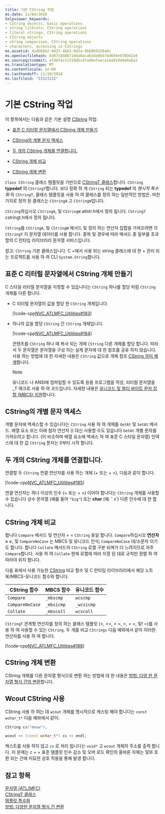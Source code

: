 ```yaml
---
title: 기본 CString 작업
ms.date: 11/04/2016
helpviewer_keywords:
- CString objects, basic operations
- string literals, CString operations
- literal strings, CString operations
- CString objects
- string comparison, CString operations
- characters, accessing in CStrings
ms.assetid: 41db66b2-9427-4bb3-845a-9b6869159a6c
ms.openlocfilehash: b387cbb8671dda0aca63da9b57dd694e478b62a9
ms.sourcegitcommit: afd6fac7c519dbc47a4befaece14a919d4e0a8a2
ms.translationtype: MT
ms.contentlocale: ko-KR
ms.lasthandoff: 11/10/2018
ms.locfileid: "51523132"
---
```

# <a name="basic-cstring-operations"></a>기본 CString 작업

이 항목에서는 다음과 같은 기본 설명 [CString](../atl-mfc-shared/reference/cstringt-class.md) 작업:

- [표준 C 리터럴 문자열에서 CString 개체 만들기](#_core_creating_cstring_objects_from_standard_c_literal_strings)

- [CString의 개별 문자 액세스](#_core_accessing_individual_characters_in_a_cstring)

- [두 개의 CString 개체를 연결합니다.](#_core_concatenating_two_cstring_objects)

- [CString 개체 비교](#_core_comparing_cstring_objects)

- [CString 개체 변환](#_core_converting_cstring_objects)

`Class CString` 클래스 템플릿을 기반으로 [CStringT 클래스](../atl-mfc-shared/reference/cstringt-class.md)합니다. `CString` **typedef** 의 `CStringT`합니다. 보다 정확 하 게 `CString` 되는 **typedef** 의 *명시적 특수화* 의 `CStringT`, 클래스 템플릿을 사용 하 여 클래스를 정의 하는 일반적인 방법은. 마찬가지로 정의 된 클래스는 `CStringA` 고 `CStringW`입니다.

`CString`하십시오 `CStringA`, 및 `CStringW` atlstr.h에서 정의 됩니다. `CStringT` cstringt.h에서 정의 됩니다.

`CString`를 `CStringA`, 및 `CStringW` 메서드 및 정의 하는 연산자 집합을 가져오려면 각 `CStringT` 지 문자열 데이터를 사용 합니다. 중복 및 경우에 따라 메서드 중 일부를 초과할의 C 런타임 라이브러리 문자열 서비스입니다.

참고: `CString` 기본 클래스입니다. C +에서 사용 되는 string 클래스에 대 한 + 관리 되는 프로젝트를 사용 하 여 CLI `System.String`합니다.

##  <a name="_core_creating_cstring_objects_from_standard_c_literal_strings"></a> 표준 C 리터럴 문자열에서 CString 개체 만들기

C 스타일 리터럴 문자열을 지정할 수 있습니다는 `CString` 하나를 할당 처럼 `CString` 개체를 다른 합니다.

- C 리터럴 문자열의 값을 할당 한 `CString` 개체입니다.

   [!code-cpp[NVC_ATLMFC_Utilities#183](../atl-mfc-shared/codesnippet/cpp/basic-cstring-operations_1.cpp)]

- 하나의 값을 할당 `CString` 간 `CString` 개체입니다.

   [!code-cpp[NVC_ATLMFC_Utilities#184](../atl-mfc-shared/codesnippet/cpp/basic-cstring-operations_2.cpp)]

   콘텐츠를 `CString` 하나 때 복사 되는 개체 `CString` 다른 개체를 할당 합니다. 따라서 두 문자열은 문자열을 구성 하는 실제 문자에 대 한 참조를 공유 하지 않습니다. 사용 하는 방법에 대 한 자세한 내용은 `CString` 값으로 개체 참조 [CString 의미 체계](../atl-mfc-shared/cstring-semantics.md)합니다.

   > [!NOTE]
   > 유니코드 나 ANSI에 컴파일할 수 있도록 응용 프로그램을 작성, 리터럴 문자열을 _T 매크로 사용 하 여 코드입니다. 자세한 내용은 [유니코드 및 멀티 바이트 문자 집합 (MBCS) 지원](../atl-mfc-shared/unicode-and-multibyte-character-set-mbcs-support.md)합니다.

##  <a name="_core_accessing_individual_characters_in_a_cstring"></a> CString의 개별 문자 액세스

개별 문자에 액세스할 수 있습니다는 `CString` 사용 하 여 개체를 `GetAt` 및 `SetAt` 메서드. 배열 요소 또는 아래 첨자 연산자 () 대신 사용할 수도 있습니다 `GetAt` 개별 문자를 가져오려고 합니다. (이 비슷하며 배열 요소에 액세스 하 여 표준 C 스타일 문자열) 인덱스에 대 한 값 `CString` 문자는 0부터 시작 합니다.

##  <a name="_core_concatenating_two_cstring_objects"></a> 두 개의 CString 개체를 연결합니다.

연결할 두 `CString` 연결 연산자를 사용 하는 개체 (+ 또는 + =), 다음과 같이 합니다.

[!code-cpp[NVC_ATLMFC_Utilities#185](../atl-mfc-shared/codesnippet/cpp/basic-cstring-operations_3.cpp)]

연결 연산자는 하나 이상의 인수 (+ 또는 + =) 이어야 합니다는 `CString` 개체를 사용할 수 있습니다 상수 문자열 (예를 들어 `"big"`) 또는 **char** (예: ' x') 다른 인수에 대 한 합니다.

##  <a name="_core_comparing_cstring_objects"></a> CString 개체 비교

합니다 `Compare` 메서드 및 연산자 = = `CString` 동일 합니다. `Compare`하십시오 **연산자 = =**, 및 `CompareNoCase` 는 MBCS 및 유니코드 인식; `CompareNoCase` 대/소문자 이기도 합니다. 합니다 `Collate` 메서드의 `CString` 로캘 구분 되며가 더 느려지므로 자주 `Compare`합니다. 사용 하 여 `Collate` 현재 로캘에 따라 지정 된 대로 규칙만 정렬 하 여 따라야 위치 합니다.

다음 표에서 사용 가능한 [CString](../atl-mfc-shared/reference/cstringt-class.md) 비교 함수 및 C 런타임 라이브러리에서 해당 노트북/MBCS-유니코드 함수와 합니다.

|CString 함수|MBCS 함수|유니코드 함수|
|----------------------|-------------------|----------------------|
|`Compare`|`_mbscmp`|`wcscmp`|
|`CompareNoCase`|`_mbsicmp`|`_wcsicmp`|
|`Collate`|`_mbscoll`|`wcscoll`|

`CStringT` 관계형 연산자를 정의 하는 클래스 템플릿 (<, \<=, > =, >, = =, 및! =)를 사용 하 여 사용할 수 있는 `CString`. 두 개를 비교 `CStrings` 다음 예와에서 같이 이러한 연산자를 사용 하 여 합니다.

[!code-cpp[NVC_ATLMFC_Utilities#186](../atl-mfc-shared/codesnippet/cpp/basic-cstring-operations_4.cpp)]

##  <a name="_core_converting_cstring_objects"></a> CString 개체 변환

CString 개체를 다른 문자열 형식으로 변환 하는 방법에 대 한 내용은 [방법: 다양 한 문자열 형식 간의 변환](../text/how-to-convert-between-various-string-types.md)합니다.

## <a name="using-cstring-with-wcout"></a>Wcout CString 사용

CString 사용 하 여는 데 `wcout` 개체를 명시적으로 캐스팅 해야 합니다는 `const wchar_t*` 다음 예와에서 같이:

```cpp
CString cs("meow");

wcout << (const wchar_t*) cs << endl;
```

캐스트를 사용 하지 않고 `cs` 로 처리 됩니다는 `void*` 고 `wcout` 개체의 주소를 출력 합니다. 이 문제는 c + + 표준 템플릿 인수 감소 및 오버 로드 확인의 올바른 자체는 및와 호환 되는 간에 미묘한 상호 작용을 통해 발생 합니다.

## <a name="see-also"></a>참고 항목

[문자열 (ATL/MFC)](../atl-mfc-shared/strings-atl-mfc.md)<br/>
[CStringT 클래스](../atl-mfc-shared/reference/cstringt-class.md)<br/>
[템플릿 특수화](../cpp/template-specialization-cpp.md)<br/>
[방법: 다양한 문자열 형식 간 변환](../text/how-to-convert-between-various-string-types.md)

